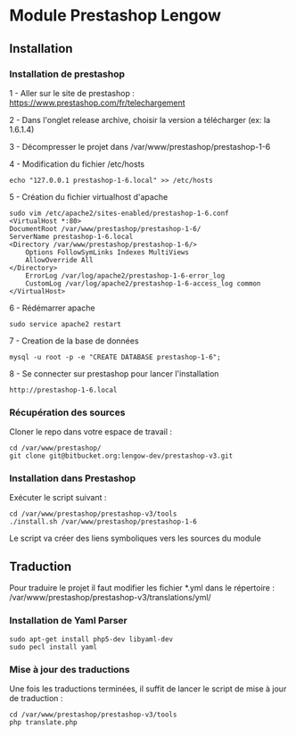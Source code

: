 # Module Prestashop Lengow

## Installation ##

### Installation de prestashop ###

1 - Aller sur le site de prestashop : https://www.prestashop.com/fr/telechargement

2 - Dans l'onglet release archive, choisir la version a télécharger (ex: la 1.6.1.4)

3 - Décompresser le projet dans /var/www/prestashop/prestashop-1-6

4 - Modification du fichier /etc/hosts

    echo "127.0.0.1 prestashop-1-6.local" >> /etc/hosts

5 - Création du fichier virtualhost d'apache

    sudo vim /etc/apache2/sites-enabled/prestashop-1-6.conf 
    <VirtualHost *:80>
    DocumentRoot /var/www/prestashop/prestashop-1-6/
    ServerName prestashop-1-6.local
    <Directory /var/www/prestashop/prestashop-1-6/>
        Options FollowSymLinks Indexes MultiViews
        AllowOverride All
    </Directory>
        ErrorLog /var/log/apache2/prestashop-1-6-error_log
        CustomLog /var/log/apache2/prestashop-1-6-access_log common
    </VirtualHost>
6 - Rédémarrer apache

    sudo service apache2 restart
    
7 - Creation de la base de données
    
    mysql -u root -p -e "CREATE DATABASE prestashop-1-6"; 
        
8 - Se connecter sur prestashop pour lancer l'installation
    
    http://prestashop-1-6.local     

### Récupération des sources ###

Cloner le repo dans votre espace de travail :

    cd /var/www/prestashop/
    git clone git@bitbucket.org:lengow-dev/prestashop-v3.git

### Installation dans Prestashop ###

Exécuter le script suivant :

    cd /var/www/prestashop/prestashop-v3/tools
    ./install.sh /var/www/prestashop/prestashop-1-6

Le script va créer des liens symboliques vers les sources du module

## Traduction ##

Pour traduire le projet il faut modifier les fichier *.yml dans le répertoire : /var/www/prestashop/prestashop-v3/translations/yml/

### Installation de Yaml Parser ###

    sudo apt-get install php5-dev libyaml-dev
    sudo pecl install yaml

### Mise à jour des traductions ###

Une fois les traductions terminées, il suffit de lancer le script de mise à jour de traduction :

    cd /var/www/prestashop/prestashop-v3/tools
    php translate.php